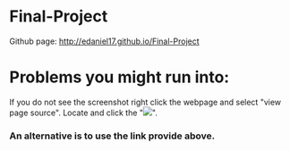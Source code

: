 # Final-Project
Github page: http://edaniel17.github.io/Final-Project  
# Problems you might run into:  
If you do not see the screenshot right click the webpage and select "view page source". Locate and click the "<img src= "file_name" />".
### An alternative is to use the link provide above.
